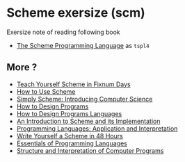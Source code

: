# Scheme exersize (scm)

Exersize note of reading following book

* [The Scheme Programming Language](http://www.scheme.com/tspl4/) as `tspl4`


## More ?

* [Teach Yourself Scheme in Fixnum Days](http://www.ccs.neu.edu/home/dorai/t-y-scheme/t-y-scheme.html)
* [How to Use Scheme](http://www.htus.org/Book/2001-11-13/)
* [Simply Scheme: Introducing Computer Science](http://www.eecs.berkeley.edu/~bh/ss-toc2.html)
* [How to Design Programs](http://www.htdp.org/2003-09-26/Book/)
* [How to Design Programs Languages](http://docs.racket-lang.org/htdp-langs/index.html)
* [An Introduction to Scheme and its Implementation](ftp://ftp.cs.utexas.edu/pub/garbage/cs345/schintro-v14/schintro_toc.html)
* [Programming Languages: Application and Interpretation](http://cs.brown.edu/courses/cs173/2012/book/)
* [Write Yourself a Scheme in 48 Hours](http://en.wikibooks.org/wiki/Write_Yourself_a_Scheme_in_48_Hours)
* [Essentials of Programming Languages](http://www.eopl3.com/)
* [Structure and Interpretation of Computer Programs](http://mitpress.mit.edu/sicp/full-text/book/book.html)
